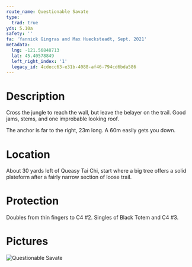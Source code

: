 ```yaml
---
route_name: Questionable Savate
type:
  trad: true
yds: 5.10a
safety: ''
fa: 'Yannick Gingras and Max Huecksteadt, Sept. 2021'
metadata:
  lng: -121.56848713
  lat: 45.40578849
  left_right_index: '1'
  legacy_id: 4cdecc63-e31b-4088-af46-794cd6bda586
---
```

# Description
Cross the jungle to reach the wall, but leave the belayer on the trail. Good jams, stems, and one improbable looking roof.

The anchor is far to the right, 23m long. A 60m easily gets you down.

# Location
About 30 yards left of Queasy Tai Chi, start where a big tree offers a solid plateform after a fairly narrow section of loose trail.

# Protection
Doubles from thin fingers to C4 #2. Singles of Black Totem and C4 #3.

# Pictures
![Questionable Savate](questionable-savate.jpeg)
